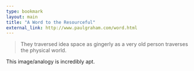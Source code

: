 ```yaml
---
type: bookmark
layout: main
title: "A Word to the Resourceful"
external_link: http://www.paulgraham.com/word.html
---
```

>They traversed idea space as gingerly as a very old person traverses the physical world.

This image/analogy is incredibly apt.
